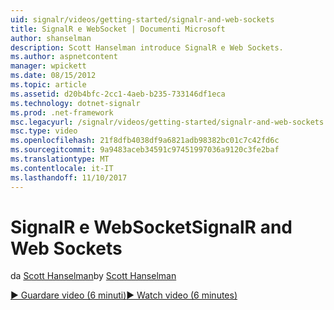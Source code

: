 ```yaml
---
uid: signalr/videos/getting-started/signalr-and-web-sockets
title: SignalR e WebSocket | Documenti Microsoft
author: shanselman
description: Scott Hanselman introduce SignalR e Web Sockets.
ms.author: aspnetcontent
manager: wpickett
ms.date: 08/15/2012
ms.topic: article
ms.assetid: d20b4bfc-2cc1-4aeb-b235-733146df1eca
ms.technology: dotnet-signalr
ms.prod: .net-framework
msc.legacyurl: /signalr/videos/getting-started/signalr-and-web-sockets
msc.type: video
ms.openlocfilehash: 21f8dfb4038df9a6821adb98382bc01c7c42fd6c
ms.sourcegitcommit: 9a9483aceb34591c97451997036a9120c3fe2baf
ms.translationtype: MT
ms.contentlocale: it-IT
ms.lasthandoff: 11/10/2017
---
```

<a name="signalr-and-web-sockets"></a><span data-ttu-id="3e9a7-103">SignalR e WebSocket</span><span class="sxs-lookup"><span data-stu-id="3e9a7-103">SignalR and Web Sockets</span></span>
====================
<span data-ttu-id="3e9a7-104">da [Scott Hanselman](https://github.com/shanselman)</span><span class="sxs-lookup"><span data-stu-id="3e9a7-104">by [Scott Hanselman](https://github.com/shanselman)</span></span>

[<span data-ttu-id="3e9a7-105">&#9654; Guardare video (6 minuti)</span><span class="sxs-lookup"><span data-stu-id="3e9a7-105">&#9654; Watch video (6 minutes)</span></span>](https://channel9.msdn.com/Blogs/ASP-NET-Site-Videos/signalr-and-web-sockets)
